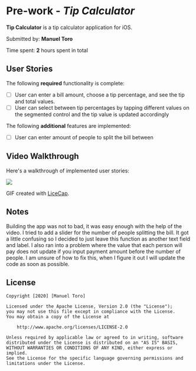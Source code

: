 # Pre-work - *Tip Calculator*

**Tip Calculator** is a tip calculator application for iOS.

Submitted by: **Manuel Toro**

Time spent: **2** hours spent in total

## User Stories

The following **required** functionality is complete:

* [ ] User can enter a bill amount, choose a tip percentage, and see the tip and total values.
* [ ] User can select between tip percentages by tapping different values on the segmented control and the tip value is updated accordingly

The following **additional** features are implemented:

- [ ] User can enter amount of people to split the bill between

## Video Walkthrough

Here's a walkthrough of implemented user stories:

![](https://i.imgur.com/1OveYDC.gif)

GIF created with [LiceCap](http://www.cockos.com/licecap/).

## Notes

Building the app was not to bad, it was easy enough with the help of the video. I tried to add a slider for the number of people splitting the bill. 
It got a little confusing so I decided to just leave this function as another text field and label. I also ran into a problem where the value that each
person will pay does not update if you input payment amount before the number of people. I am unsure of how to fix this, when I figure it out I will update
the code as soon as possible. 

## License

    Copyright [2020] [Manuel Toro]

    Licensed under the Apache License, Version 2.0 (the "License");
    you may not use this file except in compliance with the License.
    You may obtain a copy of the License at

        http://www.apache.org/licenses/LICENSE-2.0

    Unless required by applicable law or agreed to in writing, software
    distributed under the License is distributed on an "AS IS" BASIS,
    WITHOUT WARRANTIES OR CONDITIONS OF ANY KIND, either express or implied.
    See the License for the specific language governing permissions and
    limitations under the License.
